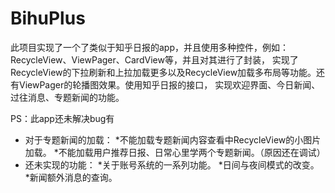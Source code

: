 # BihuPlus
此项目实现了一个了类似于知乎日报的app，并且使用多种控件，例如：RecycleView、ViewPager、CardView等，并且对其进行了封装，
实现了RecycleView的下拉刷新和上拉加载更多以及RecycleView加载多布局等功能。还有ViewPager的轮播图效果。使用知乎日报的接口，
实现欢迎界面、今日新闻、过往消息、专题新闻的功能。

PS：此app还未解决bug有
* 对于专题新闻的加载：
 *不能加载专题新闻内容查看中RecycleView的小图片加载。
 *不能加载用户推荐日报、日常心里学两个专题新闻。（原因还在调试）
* 还未实现的功能：
 *关于账号系统的一系列功能。
 *日间与夜间模式的改变。
 *新闻额外消息的查询。
